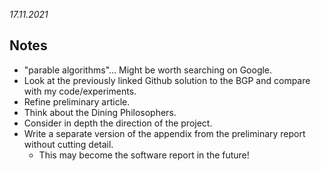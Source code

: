 *17.11.2021*

## Notes

* "parable algorithms"... Might be worth searching on Google.
* Look at the previously linked Github solution to the BGP and compare with my code/experiments.
* Refine preliminary article.
* Think about the Dining Philosophers.
* Consider in depth the direction of the project.
* Write a separate version of the appendix from the preliminary report without cutting detail.
  * This may become the software report in the future!
